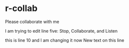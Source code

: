 # r-collab


Please collaborate with me

I am trying to edit line five: Stop, Collaborate, and Listen 



this is line 10 and I am changing it now
New text on this line